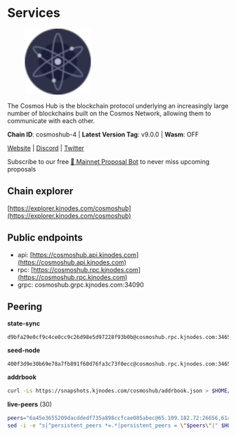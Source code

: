 # Services

<figure><img src="https://raw.githubusercontent.com/kj89/cosmos-images/main/logos/cosmoshub.png" width="150" alt=""><figcaption></figcaption></figure>

The Cosmos Hub is the blockchain protocol underlying an  increasingly large number of blockchains built on the  Cosmos Network, allowing them to communicate with each other.

**Chain ID**: cosmoshub-4 | **Latest Version Tag**: v9.0.0 | **Wasm**: OFF

[Website](https://hub.cosmos.network) | [Discord](https://discord.gg/cosmosnetwork) | [Twitter](https://twitter.com/cosmoshub)



Subscribe to our free [🤖 Mainnet Proposal Bot](https://t.me/kjnodes_proposal_bot) to never miss upcoming proposals


## Chain explorer
[https://explorer.kjnodes.com/cosmoshub](https://explorer.kjnodes.com/cosmoshub)

## Public endpoints

* api: [https://cosmoshub.api.kjnodes.com](https://cosmoshub.api.kjnodes.com)
* rpc: [https://cosmoshub.rpc.kjnodes.com](https://cosmoshub.rpc.kjnodes.com)
* grpc: cosmoshub.grpc.kjnodes.com:34090

## Peering

**state-sync**

```text
d9bfa29e0cf9c4ce0cc9c26d98e5d97228f93b0b@cosmoshub.rpc.kjnodes.com:34656
```

**seed-node**

```text
400f3d9e30b69e78a7fb891f60d76fa3c73f0ecc@cosmoshub.rpc.kjnodes.com:34659
```

**addrbook**
```bash
curl -Ls https://snapshots.kjnodes.com/cosmoshub/addrbook.json > $HOME/.gaia/config/addrbook.json
```

**live-peers** (30)
```bash
peers="6a45e3655209dacddedf735a898ccfcae085abec@65.109.182.72:26656,61afb0f37c02031f285f6b27ead2a3e7a97cc28a@35.212.34.104:26656,1da54d20c7339713f1d6d28dd2117087dd33d0ca@5.9.59.145:26656,1733aef88702bd8326bea0e1dc403d3dbb6f5d8a@158.247.202.33:26656,e829d4764a5cecc44b3414777853b34407b36601@185.16.39.179:26656,b858ca4f3fed2c36b949cf67188b126e2542a39a@135.181.215.115:26726,1279eae188599463661c3e2b9ab492615a6d7079@65.108.235.32:2010,fe21dd474640247888fc7c4dce82da8da08a8bfd@135.181.113.227:26656,1cce99042f884d669e7287e3e362bff8e385c63e@46.4.79.183:26726,c940e11c1072dad06da3b1b48ca92966bb37e93a@74.96.207.58:28721,9e14c8c48776a789f7029e88c260b2a6cbbf1417@35.212.85.141:26656,d35f08a60aeb2729d07e92e778b4c6f83379092e@18.138.160.68:26656,9edd51012df3a09395a48eb68a84723d6308e08c@35.212.116.100:26656,3da88430414ec9084c8983fe4d462cce655ff1f3@51.222.245.114:26656,050aba124aadd089ad199b2e1d871ce03bf6ce4d@34.194.203.109:26656,971ed177b284db42108187867cb8694df48ac742@95.217.205.41:26656,9d048653fa4d98e6c0760ed0c54ad2d257ba46df@65.108.137.34:26656,d9bfa29e0cf9c4ce0cc9c26d98e5d97228f93b0b@65.109.88.38:34656,7abab0475a506ed3b9ab2ad40948bfe53b797e13@128.199.128.15:26090,0eeb20e044d632b279e67f2fe91f50e4fceab1fd@159.223.223.84:26656,8dbc1e00c528ff2a160bfd7004024c17b237c19c@18.235.42.46:26656,9c116194f25fd0d146019f171ef0f49904dcc586@167.86.98.230:26656,36515aac2a928e227e7dc793a548b35b54bec974@45.63.82.80:26656,ca5011c44fd74d95e7fca487c69e301df195750c@65.108.122.246:26726,32bdba6ced12cdf2e534566e6c3d66ee2f7ef494@84.244.95.229:26656,8a210f1bcfc9015a7bc18dcc5add29c0dce3f2dc@95.217.127.25:26656,4ebf074e8b4a24438bd0bd503b62b4728dfb8eae@35.212.101.35:26656,e2b3cba06a28ff811e72f23d0e025c9354ed680d@35.206.163.4:26656,2e470eb2dfd65ffa34a9ae2d73646f82c6e594b7@65.108.10.36:26656,1997e68bf205bedeed0c4723786bf03464987dc1@77.87.108.21:26656"
sed -i -e "s|^persistent_peers *=.*|persistent_peers = \"$peers\"|" $HOME/.gaia/config/config.toml
```
